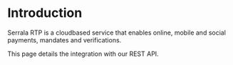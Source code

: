 # Introduction
Serrala RTP is a cloudbased service that enables online, mobile and social payments, mandates and verifications.  
  
This page details the integration with our REST API.
